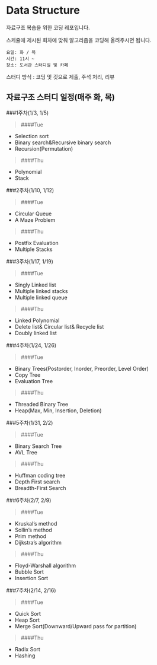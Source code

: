 ﻿Data Structure
===================
자료구조 복습을 위한 코딩 레포입니다.

스케쥴에 제시된 회차에 맞춰 알고리즘을 코딩해 올려주시면 됩니다.

	요일: 화 / 목
	시간: 11시 ~
  	장소: 도서관 스터디실 및 카페
스터디 방식 : 코딩 및 깃으로 제출, 주석 처리, 리뷰



자료구조 스터디 일정(매주 화, 목)
-------------------------------
###1주차(1/3, 1/5)	
>####Tue
-	Selection sort
-	Binary search&Recursive binary search
-	Recursion(Permutation)

>####Thu
-	Polynomial
-	Stack

###2주차(1/10, 1/12)
>####Tue
-  Circular Queue
-  A Maze Problem

>####Thu
-  Postfix Evaluation
-  Multiple Stacks

###3주차(1/17, 1/19)
>####Tue
-	Singly Linked list
-	Multiple linked stacks
-	Multiple linked queue

>####Thu
-  	Linked Polynomial
- 	Delete list& Circular list& Recycle list
-  	Doubly linked list

###4주차(1/24, 1/26)
>####Tue
-	Binary Trees(Postorder, Inorder, Preorder, Level Order)
-	Copy Tree
-	Evaluation Tree

>####Thu
-	Threaded Binary Tree
- 	Heap(Max, Min, Insertion, Deletion)

###5주차(1/31, 2/2)	
>####Tue
-	Binary Search Tree
-	AVL Tree

>####Thu
-	Huffman coding tree
-	Depth First search
-	Breadth-First Search

###6주차(2/7, 2/9)	
>####Tue
-	Kruskal’s method
-	Sollin’s method
-	Prim method
-	Dijkstra’s algorithm

>####Thu
-	Floyd-Warshall algorithm
-	Bubble Sort
-	Insertion Sort

###7주차(2/14, 2/16)	
>####Tue
-	Quick Sort
-	Heap Sort
-	Merge Sort(Downward/Upward pass for partition)

>####Thu
-	Radix Sort
-	Hashing
